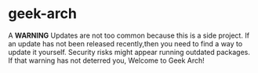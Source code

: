 # geek-arch
A 
**WARNING**
Updates are not too common because this is a side project.
If an update has not been released recently,then you need to find a way to update it yourself. Security risks might appear running outdated packages.
If that warning has not deterred you, Welcome to Geek Arch!

